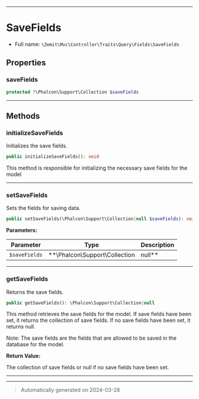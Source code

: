 ***

# SaveFields





* Full name: `\Zemit\Mvc\Controller\Traits\Query\Fields\SaveFields`



## Properties


### saveFields



```php
protected ?\Phalcon\Support\Collection $saveFields
```






***

## Methods


### initializeSaveFields

Initializes the save fields.

```php
public initializeSaveFields(): void
```

This method is responsible for initializing the necessary save fields for the model










***

### setSaveFields

Sets the fields for saving data.

```php
public setSaveFields(\Phalcon\Support\Collection|null $saveFields): void
```








**Parameters:**

| Parameter | Type | Description |
|-----------|------|-------------|
| `$saveFields` | **\Phalcon\Support\Collection|null** | The array of save fields.<br />Pass null to allow saving all fields. |





***

### getSaveFields

Returns the save fields.

```php
public getSaveFields(): \Phalcon\Support\Collection|null
```

This method retrieves the save fields for the model.
If save fields have been set, it returns the collection of save fields.
If no save fields have been set, it returns null.

Note: The save fields are the fields that are allowed to be saved in the database for the model.







**Return Value:**

The collection of save fields or null if no save fields have been set.




***

***
> Automatically generated on 2024-03-28

